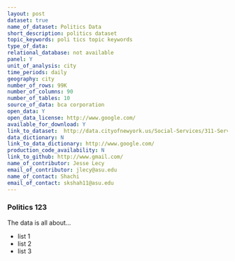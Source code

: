 ```yaml
---
layout: post
dataset: true
name_of_dataset: Politics Data
short_description: politics dataset
topic_keywords: poli tics topic keywords
type_of_data:
relational_database: not available
panel: Y
unit_of_analysis: city
time_periods: daily
geography: city
number_of_rows: 99K
number_of_columns: 90
number_of_tables: 10
source_of_data: bca corporation
open_data: Y
open_data_license: http://www.google.com/
available_for_download: Y
link_to_dataset:  http://data.cityofnewyork.us/Social-Services/311-Service-Requests-from-2010-to-Present/erm2-nwe9
data_dictionary: N
link_to_data_dictionary: http://www.google.com/
production_code_availability: N
link_to_github: http://www.gmail.com/
name_of_contributor: Jesse Lecy
email_of_contributor: jlecy@asu.edu
name_of_contact: Shachi
email_of_contact: skshah11@asu.edu 
---
```


### Politics 123
 
 The data is all about...

 * list 1
 * list 2
 * list 3